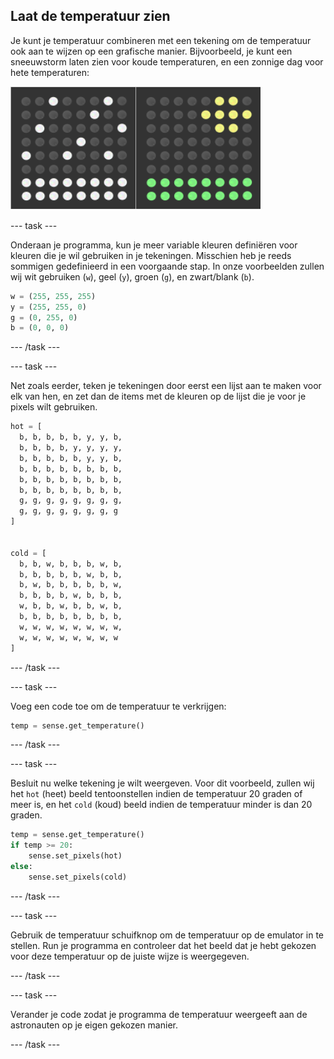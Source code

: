 ## Laat de temperatuur zien

Je kunt je temperatuur combineren met een tekening om de temperatuur ook aan te wijzen op een grafische manier. Bijvoorbeeld, je kunt een sneeuwstorm laten zien voor koude temperaturen, en een zonnige dag voor hete temperaturen:

![Heet en koud](images/hot-and-cold.png)

--- task ---

Onderaan je programma, kun je meer variable kleuren definiëren voor kleuren die je wil gebruiken in je tekeningen. Misschien heb je reeds sommigen gedefinieerd in een voorgaande stap. In onze voorbeelden zullen wij wit gebruiken (`w`), geel (`y`), groen (`g`), en zwart/blank (`b`).

```python
w = (255, 255, 255)
y = (255, 255, 0)
g = (0, 255, 0)
b = (0, 0, 0)
```

--- /task ---

--- task ---

Net zoals eerder, teken je tekeningen door eerst een lijst aan te maken voor elk van hen, en zet dan de items met de kleuren op de lijst die je voor je pixels wilt gebruiken.

```python
hot = [
  b, b, b, b, b, y, y, b,
  b, b, b, b, y, y, y, y,
  b, b, b, b, b, y, y, b,
  b, b, b, b, b, b, b, b,
  b, b, b, b, b, b, b, b,
  b, b, b, b, b, b, b, b,
  g, g, g, g, g, g, g, g,
  g, g, g, g, g, g, g, g
]


cold = [
  b, b, w, b, b, b, w, b,
  b, b, b, b, b, w, b, b,
  b, w, b, b, b, b, b, w,
  b, b, b, b, w, b, b, b,
  w, b, b, w, b, b, w, b,
  b, b, b, b, b, b, b, b,
  w, w, w, w, w, w, w, w,
  w, w, w, w, w, w, w, w
]
```

--- /task ---

--- task ---

Voeg een code toe om de temperatuur te verkrijgen:

```python
temp = sense.get_temperature()
```

--- /task ---

--- task ---

Besluit nu welke tekening je wilt weergeven. Voor dit voorbeeld, zullen wij het `hot` (heet) beeld tentoonstellen indien de temperatuur 20 graden of meer is, en het `cold` (koud) beeld indien de temperatuur minder is dan 20 graden.

```python
temp = sense.get_temperature()
if temp >= 20:
    sense.set_pixels(hot)
else:
    sense.set_pixels(cold)
```

--- /task ---

--- task ---

Gebruik de temperatuur schuifknop om de temperatuur op de emulator in te stellen. Run je programma en controleer dat het beeld dat je hebt gekozen voor deze temperatuur op de juiste wijze is weergegeven.

--- /task ---

--- task ---

Verander je code zodat je programma de temperatuur weergeeft aan de astronauten op je eigen gekozen manier.

--- /task ---
